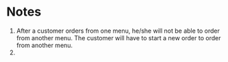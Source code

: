 # Notes
1. After a customer orders from one menu, he/she will not be able to order from another menu. The customer will have to start a new order to order from another menu.
2. 